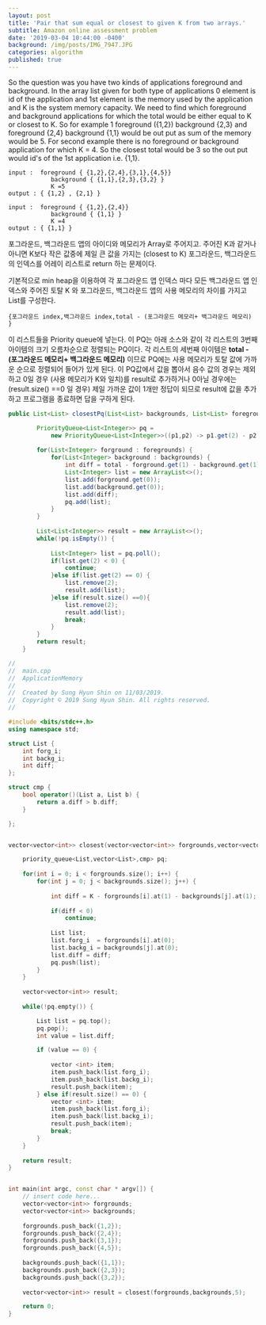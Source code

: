 ```yaml
---
layout: post
title: 'Pair that sum equal or closest to given K from two arrays.'
subtitle: Amazon online assessment problem
date: '2019-03-04 10:44:00 -0400'
background: /img/posts/IMG_7947.JPG
categories: algorithm
published: true
---
```


So the question was you have two kinds of applications foreground and background. In the array list given for both type of applications 0 element is id of the application and 1st element is the memory used by the application and K is the system memory capacity. We need to find which foreground and background applications for which the total would be either equal to K or closest to K. So for example 1 foreground ({1,2}) background {2,3} and foreground {2,4} background {1,1} would be out put as sum of the memory would be 5. For second example there is no foreground or background application for which K = 4. So the closest total would be 3 so the out put would id's of the 1st application i.e. {1,1}.


```
input :  foreground { {1,2},{2,4},{3,1},{4,5}}
            background { {1,1},{2,3},{3,2} }
            K =5
output : { {1,2} , {2,1} }

input :  foreground { {1,2},{2,4}}
            background { {1,1} }
            K =4
output : { {1,1} }
```

포그라운드, 백그라운드 앱의 아이디와 메모리가 Array로 주어지고. 주어진 K과 같거나 
아니면 K보다 작은 값중에 제일 큰 값을 가지는 (closest to K) 포그라운드, 백그라운드의 
인덱스를 어레이 리스트로 return 하는 문제이다.

기본적으로 min heap을 이용하여 각 포그라운드 앱 인덱스 마다 모든 백그라운드 앱 인덱스와 
주어진 토탈 K 와 포그라운드, 백그라운드 앱의 사용 메모리의 차이를 가지고 List를 구성한다.

```
{포그라운드 index,백그라운드 index,total - (포그라운드 메모리+ 백그라운드 메모리) } 
```
이 리스트들을 Priority queue에 넣는다. 이 PQ는 아래 소스와 같이 각 리스트의 3번째 아이템의 
크기 오름차순으로 정렬되는 PQ이다. 각 리스트의 세번째 아이템은 **total - (포그라운드 메모리+ 백그라운드 메모리)**
이므로 PQ에는 사용 메모리가 토탈 값에 가까운 순으로 정렬되어 들어가 있게 된다. 
이 PQ값에서 값을 뽑아서 음수 값의 경우는 제외 하고 0일 경우 (사용 메모리가 K와 일치)를 result로 
추가하거나 0아닐 경우에는(result.size() ==0 일 경우) 제일 가까운 값이 1개만 정답이 되므로 
result에 값을 추가하고 프로그램을 종료하면 답을 구하게 된다.


```java
public List<List> closestPq(List<List> backgrounds, List<List> foregrounds, int total) {

        PriorityQueue<List<Integer>> pq = 
            new PriorityQueue<List<Integer>>((p1,p2) -> p1.get(2) - p2.get(2));
        
        for(List<Integer> forground : foregrounds) {
    		for(List<Integer> background : backgrounds) {
    			int diff = total - forground.get(1) - background.get(1);
    			List<Integer> list = new ArrayList<>();
    			list.add(forground.get(0));
    			list.add(background.get(0));
    			list.add(diff);
    			pq.add(list);
    		}
    	}
        
        List<List<Integer>> result = new ArrayList<>();
        while(!pq.isEmpty()) {
        	
        	List<Integer> list = pq.poll();
        	if(list.get(2) < 0) {
        		continue;
        	}else if(list.get(2) == 0) {
        		list.remove(2);
	        	result.add(list);
        	}else if(result.size() ==0){
        		list.remove(2);
	        	result.add(list);
	        	break;
        	}
        }
        return result;
    }
```

```c++
//
//  main.cpp
//  ApplicationMemory
//
//  Created by Sung Hyun Shin on 11/03/2019.
//  Copyright © 2019 Sung Hyun Shin. All rights reserved.
//

#include <bits/stdc++.h>
using namespace std;

struct List {
    int forg_i;
    int backg_i;
    int diff;
};

struct cmp {
    bool operator()(List a, List b) {
        return a.diff > b.diff;
    }

};


vector<vector<int>> closest(vector<vector<int>> forgrounds,vector<vector<int>> backgrounds,int K) {

    priority_queue<List,vector<List>,cmp> pq;
    
    for(int i = 0; i < forgrounds.size(); i++) {
        for(int j = 0; j < backgrounds.size(); j++) {
            
            int diff = K - forgrounds[i].at(1) - backgrounds[j].at(1);
            
            if(diff < 0)
                continue;
            
            List list;
            list.forg_i  = forgrounds[i].at(0);
            list.backg_i = backgrounds[j].at(0);
            list.diff = diff;
            pq.push(list);
        }
    }
    
    vector<vector<int>> result;
    
    while(!pq.empty()) {

        List list = pq.top();
        pq.pop();
        int value = list.diff;

        if (value == 0) {
            
            vector <int> item;
            item.push_back(list.forg_i);
            item.push_back(list.backg_i);
            result.push_back(item);
        } else if(result.size() == 0) {
            vector <int> item;
            item.push_back(list.forg_i);
            item.push_back(list.backg_i);
            result.push_back(item);
            break;
        }
    }
    
    return result;
}


int main(int argc, const char * argv[]) {
    // insert code here...
    vector<vector<int>> forgrounds;
    vector<vector<int>> backgrounds;
    
    forgrounds.push_back({1,2});
    forgrounds.push_back({2,4});
    forgrounds.push_back({3,1});
    forgrounds.push_back({4,5});
    
    backgrounds.push_back({1,1});
    backgrounds.push_back({2,3});
    backgrounds.push_back({3,2});
    
    vector<vector<int>> result = closest(forgrounds,backgrounds,5);

    return 0;
}

```
